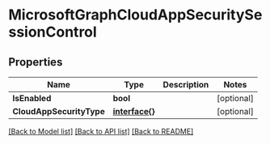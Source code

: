 # MicrosoftGraphCloudAppSecuritySessionControl

## Properties

Name | Type | Description | Notes
------------ | ------------- | ------------- | -------------
**IsEnabled** | **bool** |  | [optional] 
**CloudAppSecurityType** | [**interface{}**](.md) |  | [optional] 

[[Back to Model list]](../README.md#documentation-for-models) [[Back to API list]](../README.md#documentation-for-api-endpoints) [[Back to README]](../README.md)


